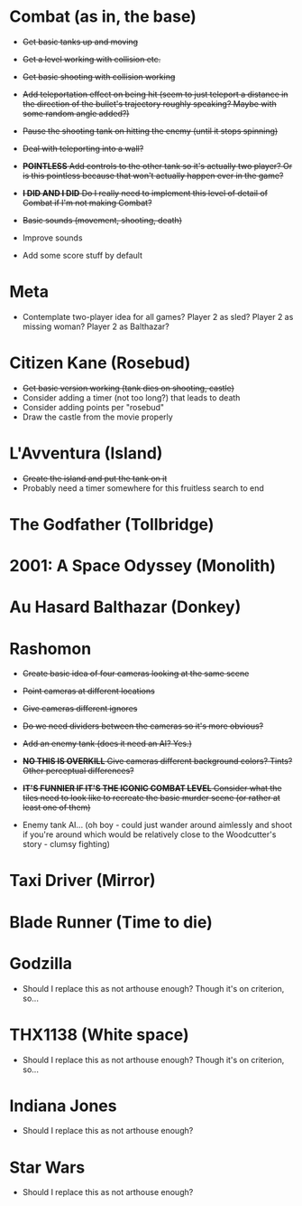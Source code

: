 # Combat (as in, the base)

- ~~Get basic tanks up and moving~~
- ~~Get a level working with collision etc.~~
- ~~Get basic shooting with collision working~~
- ~~Add teleportation effect on being hit (seem to just teleport a distance in the direction of the bullet's trajectory roughly speaking? Maybe with some random angle added?)~~
- ~~Pause the shooting tank on hitting the enemy (until it stops spinning)~~
- ~~Deal with teleporting into a wall?~~
- ~~__POINTLESS__ Add controls to the other tank so it's actually two player? Or is this pointless because that won't actually happen ever in the game?~~
- ~~__I DID AND I DID__ Do I really need to implement this level of detail of Combat if I'm not making Combat?~~
- ~~Basic sounds (movement, shooting, death)~~

- Improve sounds
- Add some score stuff by default

# Meta

- Contemplate two-player idea for all games? Player 2 as sled? Player 2 as missing woman? Player 2 as Balthazar?

# Citizen Kane (Rosebud)

- ~~Get basic version working (tank dies on shooting, castle)~~
- Consider adding a timer (not too long?) that leads to death
- Consider adding points per "rosebud"
- Draw the castle from the movie properly

# L'Avventura (Island)

- ~~Create the island and put the tank on it~~
- Probably need a timer somewhere for this fruitless search to end

# The Godfather (Tollbridge)

# 2001: A Space Odyssey (Monolith)

# Au Hasard Balthazar (Donkey)

# Rashomon

- ~~Create basic idea of four cameras looking at the same scene~~
- ~~Point cameras at different locations~~
- ~~Give cameras different ignores~~
- ~~Do we need dividers between the cameras so it's more obvious?~~
- ~~Add an enemy tank (does it need an AI? Yes.)~~
- ~~__NO THIS IS OVERKILL__ Give cameras different background colors? Tints? Other perceptual differences?~~
- ~~__IT'S FUNNIER IF IT'S THE ICONIC COMBAT LEVEL__ Consider what the tiles need to look like to recreate the basic murder scene (or rather at least one of them)~~

- Enemy tank AI... (oh boy - could just wander around aimlessly and shoot if you're around which would be relatively close to the Woodcutter's story - clumsy fighting)

# Taxi Driver (Mirror)

# Blade Runner (Time to die)

# Godzilla
- Should I replace this as not arthouse enough? Though it's on criterion, so...

# THX1138 (White space)
- Should I replace this as not arthouse enough? Though it's on criterion, so...

# Indiana Jones
- Should I replace this as not arthouse enough?

# Star Wars
- Should I replace this as not arthouse enough?
